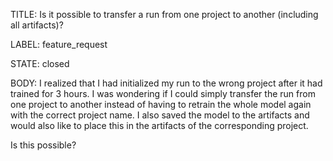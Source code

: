 TITLE:
Is it possible to transfer a run from one project to another (including all artifacts)?

LABEL:
feature_request

STATE:
closed

BODY:
I realized that I had initialized my run to the wrong project after it had trained for 3 hours. 
I was wondering if I could simply transfer the run from one project to another instead of having to retrain the whole model again with the correct project name. I also saved the model to the artifacts and would also like to place this in the artifacts of the corresponding project.

Is this possible?

